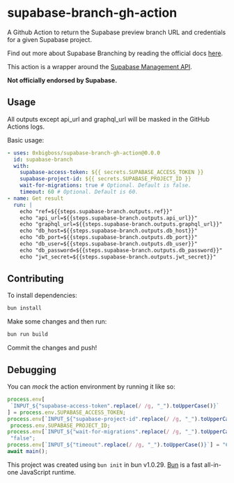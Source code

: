 # supabase-branch-gh-action

A Github Action to return the Supabase preview branch URL and credentials for a given Supabase project.

Find out more about Supabase Branching by reading the official docs [here](https://supabase.com/docs/guides/platform/branching).

This action is a wrapper around the [Supabase Management API](https://supabase.com/docs/guides/platform/branching#branching-api).

**Not officially endorsed by Supabase.**

## Usage

All outputs except api_url and graphql_url will be masked in the GitHub Actions logs.

Basic usage:

```yaml
- uses: 0xbigboss/supabase-branch-gh-action@0.0.0
  id: supabase-branch
  with:
    supabase-access-token: ${{ secrets.SUPABASE_ACCESS_TOKEN }}
    supabase-project-id: ${{ secrets.SUPABASE_PROJECT_ID }}
    wait-for-migrations: true # Optional. Default is false.
    timeout: 60 # Optional. Default is 60.
- name: Get result
  run: | 
    echo "ref=${{steps.supabase-branch.outputs.ref}}"
    echo "api_url=${{steps.supabase-branch.outputs.api_url}}"
    echo "graphql_url=${{steps.supabase-branch.outputs.graphql_url}}"
    echo "db_host=${{steps.supabase-branch.outputs.db_host}}"
    echo "db_port=${{steps.supabase-branch.outputs.db_port}}"
    echo "db_user=${{steps.supabase-branch.outputs.db_user}}"
    echo "db_password=${{steps.supabase-branch.outputs.db_password}}"
    echo "jwt_secret=${{steps.supabase-branch.outputs.jwt_secret}}"
```

## Contributing

To install dependencies:

```bash
bun install
```

Make some changes and then run:

```bash
bun run build
```

Commit the changes and push!

## Debugging

You can _mock_ the action environment by running it like so:

```typescript
process.env[
 `INPUT_${"supabase-access-token".replace(/ /g, "_").toUpperCase()}`
] = process.env.SUPABASE_ACCESS_TOKEN;
process.env[`INPUT_${"supabase-project-id".replace(/ /g, "_").toUpperCase()}`] =
 process.env.SUPABASE_PROJECT_ID;
process.env[`INPUT_${"wait-for-migrations".replace(/ /g, "_").toUpperCase()}`] =
 "false";
process.env[`INPUT_${"timeout".replace(/ /g, "_").toUpperCase()}`] = "60";
await main();
```

This project was created using `bun init` in bun v1.0.29. [Bun](https://bun.sh) is a fast all-in-one JavaScript runtime.
